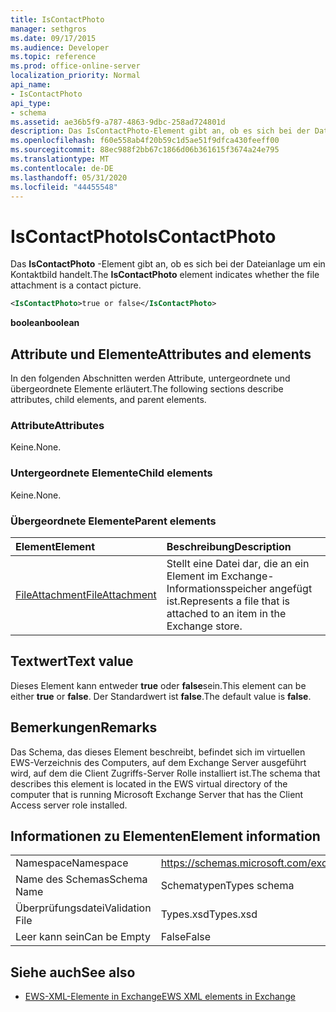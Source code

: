 ```yaml
---
title: IsContactPhoto
manager: sethgros
ms.date: 09/17/2015
ms.audience: Developer
ms.topic: reference
ms.prod: office-online-server
localization_priority: Normal
api_name:
- IsContactPhoto
api_type:
- schema
ms.assetid: ae36b5f9-a787-4863-9dbc-258ad724801d
description: Das IsContactPhoto-Element gibt an, ob es sich bei der Dateianlage um ein Kontaktbild handelt.
ms.openlocfilehash: f60e558ab4f20b59c1d5ae51f9dfca430feeff00
ms.sourcegitcommit: 88ec988f2bb67c1866d06b361615f3674a24e795
ms.translationtype: MT
ms.contentlocale: de-DE
ms.lasthandoff: 05/31/2020
ms.locfileid: "44455548"
---
```

# <a name="iscontactphoto"></a><span data-ttu-id="68a7a-103">IsContactPhoto</span><span class="sxs-lookup"><span data-stu-id="68a7a-103">IsContactPhoto</span></span>

<span data-ttu-id="68a7a-104">Das **IsContactPhoto** -Element gibt an, ob es sich bei der Dateianlage um ein Kontaktbild handelt.</span><span class="sxs-lookup"><span data-stu-id="68a7a-104">The **IsContactPhoto** element indicates whether the file attachment is a contact picture.</span></span> 
  
```xml
<IsContactPhoto>true or false</IsContactPhoto>
```

 <span data-ttu-id="68a7a-105">**boolean**</span><span class="sxs-lookup"><span data-stu-id="68a7a-105">**boolean**</span></span>
## <a name="attributes-and-elements"></a><span data-ttu-id="68a7a-106">Attribute und Elemente</span><span class="sxs-lookup"><span data-stu-id="68a7a-106">Attributes and elements</span></span>

<span data-ttu-id="68a7a-107">In den folgenden Abschnitten werden Attribute, untergeordnete und übergeordnete Elemente erläutert.</span><span class="sxs-lookup"><span data-stu-id="68a7a-107">The following sections describe attributes, child elements, and parent elements.</span></span>
  
### <a name="attributes"></a><span data-ttu-id="68a7a-108">Attribute</span><span class="sxs-lookup"><span data-stu-id="68a7a-108">Attributes</span></span>

<span data-ttu-id="68a7a-109">Keine.</span><span class="sxs-lookup"><span data-stu-id="68a7a-109">None.</span></span>
  
### <a name="child-elements"></a><span data-ttu-id="68a7a-110">Untergeordnete Elemente</span><span class="sxs-lookup"><span data-stu-id="68a7a-110">Child elements</span></span>

<span data-ttu-id="68a7a-111">Keine.</span><span class="sxs-lookup"><span data-stu-id="68a7a-111">None.</span></span>
  
### <a name="parent-elements"></a><span data-ttu-id="68a7a-112">Übergeordnete Elemente</span><span class="sxs-lookup"><span data-stu-id="68a7a-112">Parent elements</span></span>

|<span data-ttu-id="68a7a-113">**Element**</span><span class="sxs-lookup"><span data-stu-id="68a7a-113">**Element**</span></span>|<span data-ttu-id="68a7a-114">**Beschreibung**</span><span class="sxs-lookup"><span data-stu-id="68a7a-114">**Description**</span></span>|
|:-----|:-----|
|[<span data-ttu-id="68a7a-115">FileAttachment</span><span class="sxs-lookup"><span data-stu-id="68a7a-115">FileAttachment</span></span>](fileattachment.md) <br/> |<span data-ttu-id="68a7a-116">Stellt eine Datei dar, die an ein Element im Exchange-Informationsspeicher angefügt ist.</span><span class="sxs-lookup"><span data-stu-id="68a7a-116">Represents a file that is attached to an item in the Exchange store.</span></span>  <br/> |
   
## <a name="text-value"></a><span data-ttu-id="68a7a-117">Textwert</span><span class="sxs-lookup"><span data-stu-id="68a7a-117">Text value</span></span>

<span data-ttu-id="68a7a-118">Dieses Element kann entweder **true** oder **false**sein.</span><span class="sxs-lookup"><span data-stu-id="68a7a-118">This element can be either **true** or **false**.</span></span> <span data-ttu-id="68a7a-119">Der Standardwert ist **false**.</span><span class="sxs-lookup"><span data-stu-id="68a7a-119">The default value is **false**.</span></span>
  
## <a name="remarks"></a><span data-ttu-id="68a7a-120">Bemerkungen</span><span class="sxs-lookup"><span data-stu-id="68a7a-120">Remarks</span></span>

<span data-ttu-id="68a7a-121">Das Schema, das dieses Element beschreibt, befindet sich im virtuellen EWS-Verzeichnis des Computers, auf dem Exchange Server ausgeführt wird, auf dem die Client Zugriffs-Server Rolle installiert ist.</span><span class="sxs-lookup"><span data-stu-id="68a7a-121">The schema that describes this element is located in the EWS virtual directory of the computer that is running Microsoft Exchange Server that has the Client Access server role installed.</span></span>
  
## <a name="element-information"></a><span data-ttu-id="68a7a-122">Informationen zu Elementen</span><span class="sxs-lookup"><span data-stu-id="68a7a-122">Element information</span></span>

|||
|:-----|:-----|
|<span data-ttu-id="68a7a-123">Namespace</span><span class="sxs-lookup"><span data-stu-id="68a7a-123">Namespace</span></span>  <br/> |https://schemas.microsoft.com/exchange/services/2006/types  <br/> |
|<span data-ttu-id="68a7a-124">Name des Schemas</span><span class="sxs-lookup"><span data-stu-id="68a7a-124">Schema Name</span></span>  <br/> |<span data-ttu-id="68a7a-125">Schematypen</span><span class="sxs-lookup"><span data-stu-id="68a7a-125">Types schema</span></span>  <br/> |
|<span data-ttu-id="68a7a-126">Überprüfungsdatei</span><span class="sxs-lookup"><span data-stu-id="68a7a-126">Validation File</span></span>  <br/> |<span data-ttu-id="68a7a-127">Types.xsd</span><span class="sxs-lookup"><span data-stu-id="68a7a-127">Types.xsd</span></span>  <br/> |
|<span data-ttu-id="68a7a-128">Leer kann sein</span><span class="sxs-lookup"><span data-stu-id="68a7a-128">Can be Empty</span></span>  <br/> |<span data-ttu-id="68a7a-129">False</span><span class="sxs-lookup"><span data-stu-id="68a7a-129">False</span></span>  <br/> |
   
## <a name="see-also"></a><span data-ttu-id="68a7a-130">Siehe auch</span><span class="sxs-lookup"><span data-stu-id="68a7a-130">See also</span></span>



- [<span data-ttu-id="68a7a-131">EWS-XML-Elemente in Exchange</span><span class="sxs-lookup"><span data-stu-id="68a7a-131">EWS XML elements in Exchange</span></span>](ews-xml-elements-in-exchange.md)

